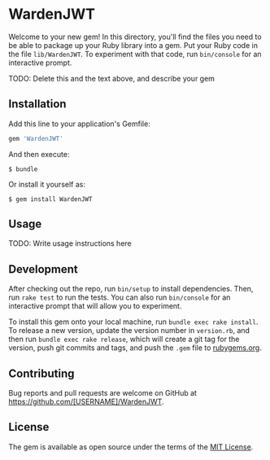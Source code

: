 # WardenJWT

Welcome to your new gem! In this directory, you'll find the files you need to be able to package up your Ruby library into a gem. Put your Ruby code in the file `lib/WardenJWT`. To experiment with that code, run `bin/console` for an interactive prompt.

TODO: Delete this and the text above, and describe your gem

## Installation

Add this line to your application's Gemfile:

```ruby
gem 'WardenJWT'
```

And then execute:

    $ bundle

Or install it yourself as:

    $ gem install WardenJWT

## Usage

TODO: Write usage instructions here

## Development

After checking out the repo, run `bin/setup` to install dependencies. Then, run `rake test` to run the tests. You can also run `bin/console` for an interactive prompt that will allow you to experiment.

To install this gem onto your local machine, run `bundle exec rake install`. To release a new version, update the version number in `version.rb`, and then run `bundle exec rake release`, which will create a git tag for the version, push git commits and tags, and push the `.gem` file to [rubygems.org](https://rubygems.org).

## Contributing

Bug reports and pull requests are welcome on GitHub at https://github.com/[USERNAME]/WardenJWT.


## License

The gem is available as open source under the terms of the [MIT License](http://opensource.org/licenses/MIT).


